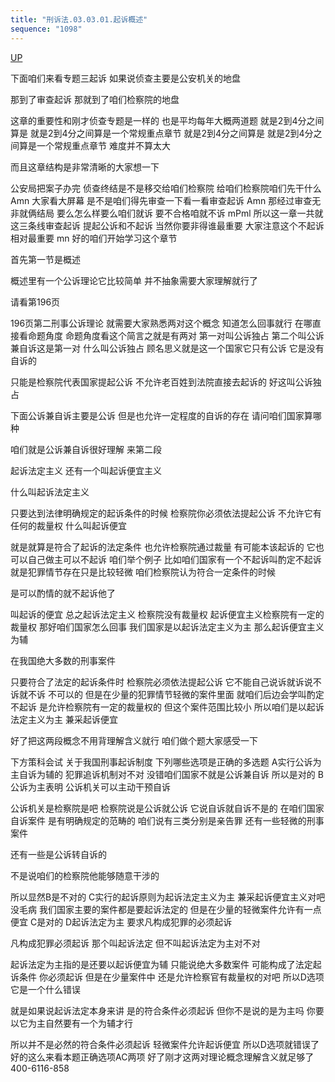 ```yaml
---
title: "刑诉法.03.03.01.起诉概述"
sequence: "1098"
---
```


[UP](/law/civil-law-index.html)

下面咱们来看专题三起诉
如果说侦查主要是公安机关的地盘

那到了审查起诉
那就到了咱们检察院的地盘

这章的重要性和刚才侦查专题是一样的
也是平均每年大概两道题
就是2到4分之间算是
就是2到4分之间算是一个常规重点章节
就是2到4分之间算是
就是2到4分之间算是一个常规重点章节
难度并不算太大

而且这章结构是非常清晰的大家想一下

公安局把案子办完
侦查终结是不是移交给咱们检察院
给咱们检察院咱们先干什么
Amn
大家看大屏幕
是不是咱们得先审查一下看一看审查起诉
Amn
那经过审查无非就俩结局
要么怎么样要么咱们就诉
要不合格咱就不诉
mPml
所以这一章一共就这三条线审查起诉
提起公诉和不起诉
当然你要非得谁最重要
大家注意这个不起诉相对最重要
mn
好的咱们开始学习这个章节

首先第一节是概述

概述里有一个公诉理论它比较简单
并不抽象需要大家理解就行了

请看第196页

196页第二刑事公诉理论
就需要大家熟悉两对这个概念
知道怎么回事就行
在哪直接看命题角度
命题角度看这个简言之就是有两对
第一对叫公诉独占
第二个叫公诉兼自诉这是第一对
什么叫公诉独占
顾名思义就是这一个国家它只有公诉
它是没有自诉的

只能是检察院代表国家提起公诉
不允许老百姓到法院直接去起诉的
好这叫公诉独占

下面公诉兼自诉主要是公诉
但是也允许一定程度的自诉的存在
请问咱们国家算哪种

咱们就是公诉兼自诉很好理解
来第二段

起诉法定主义
还有一个叫起诉便宜主义

什么叫起诉法定主义

只要达到法律明确规定的起诉条件的时候
检察院你必须依法提起公诉
不允许它有任何的裁量权
什么叫起诉便宜

就是就算是符合了起诉的法定条件
也允许检察院通过裁量
有可能本该起诉的
它也可以自己做主可以不起诉
咱们举个例子
比如咱们国家有一个不起诉叫酌定不起诉
就是犯罪情节存在只是比较轻微
咱们检察院认为符合一定条件的时候

是可以酌情的就不起诉他了

叫起诉的便宜
总之起诉法定主义
检察院没有裁量权
起诉便宜主义检察院有一定的裁量权
那好咱们国家怎么回事
我们国家是以起诉法定主义为主
那么起诉便宜主义为辅

在我国绝大多数的刑事案件

只要符合了法定的起诉条件时
检察院必须依法提起公诉
它不能自己说诉就诉说不诉就不诉
不可以的
但是在少量的犯罪情节轻微的案件里面
就咱们后边会学叫酌定不起诉
是允许检察院有一定的裁量权的
但这个案件范围比较小
所以咱们是以起诉法定主义为主
兼采起诉便宜

好了把这两段概念不用背理解含义就行
咱们做个题大家感受一下

下方策科会试
关于我国刑事起诉制度
下列哪些选项是正确的多选题
A实行公诉为主自诉为辅的
犯罪追诉机制对不对
没错咱们国家不就是公诉兼自诉
所以是对的
B公诉为主表明
公诉机关可以主动干预自诉

公诉机关是检察院是吧
检察院说是公诉就公诉
它说自诉就自诉不是的
在咱们国家自诉案件
是有明确规定的范畴的
咱们说有三类分别是亲告罪
还有一些轻微的刑事案件

还有一些是公诉转自诉的

不是说咱们的检察院他能够随意干涉的

所以显然B是不对的
C实行的起诉原则为起诉法定主义为主
兼采起诉便宜主义对吧没毛病
我们国家主要的案件都是要起诉法定的
但是在少量的轻微案件允许有一点便宜
C是对的
D起诉法定为主
要求凡构成犯罪的必须起诉

凡构成犯罪必须起诉
那个叫起诉法定
但不叫起诉法定为主对不对

起诉法定为主指的是还要以起诉便宜为辅
只能说绝大多数案件
可能构成了法定起诉条件
你必须起诉
但是在少量案件中
还是允许检察官有裁量权的对吧
所以D选项它是一个什么错误

就是如果说起诉法定本身来讲
是的符合条件必须起诉
但你不是说的是为主吗
你要以它为主自然要有一个为辅才行

所以并不是必然的符合条件必须起诉
轻微案件允许起诉便宜
所以D选项就错误了
好的这么来看本题正确选项AC两项
好了刚才这两对理论概念理解含义就足够了
400-6116-858
